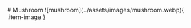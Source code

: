 <figure markdown="1">
# Mushroom
![mushroom](../assets/images/mushroom.webp){ .item-image }

</figure>